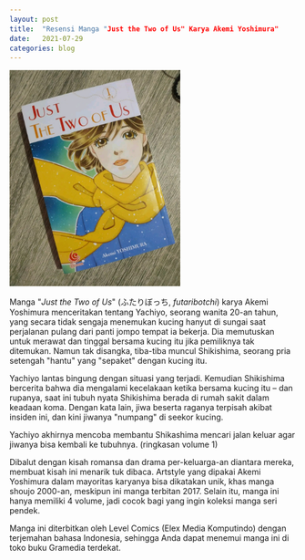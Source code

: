 ```yaml
---
layout: post
title:  "Resensi Manga "Just the Two of Us" Karya Akemi Yoshimura"
date:   2021-07-29
categories: blog
---
```


<img src="/media/FB_IMG_17381234027759172.jpg" width="300" alt="buku"/>

Manga "<i>Just the Two of Us</i>" (ふたりぼっち, <i>futaribotchi</i>) karya Akemi Yoshimura menceritakan tentang Yachiyo, seorang wanita 20-an tahun, yang secara tidak sengaja menemukan kucing hanyut di sungai saat perjalanan pulang dari panti jompo tempat ia bekerja. Dia memutuskan untuk merawat dan tinggal bersama kucing itu jika pemiliknya tak ditemukan. Namun tak disangka, tiba-tiba muncul Shikishima, seorang pria setengah "hantu" yang "sepaket" dengan kucing itu.

Yachiyo lantas bingung dengan situasi yang terjadi. Kemudian Shikishima bercerita bahwa dia mengalami kecelakaan ketika bersama kucing itu – dan rupanya, saat ini tubuh nyata Shikishima berada di rumah sakit dalam keadaan koma. Dengan kata lain, jiwa beserta raganya terpisah akibat insiden ini, dan kini jiwanya "numpang" di seekor kucing.

Yachiyo akhirnya mencoba membantu Shikashima mencari jalan keluar agar jiwanya bisa kembali ke tubuhnya. (ringkasan volume 1)

Dibalut dengan kisah romansa dan drama per-keluarga-an diantara mereka, membuat kisah ini menarik tuk dibaca. Artstyle yang dipakai Akemi Yoshimura dalam mayoritas karyanya bisa dikatakan unik, khas manga shoujo 2000-an, meskipun ini manga terbitan 2017. Selain itu, manga ini hanya memiliki 4 volume, jadi cocok bagi yang ingin koleksi manga seri pendek.

Manga ini diterbitkan oleh Level Comics (Elex Media Komputindo) dengan terjemahan bahasa Indonesia, sehingga Anda dapat menemui manga ini di toko buku Gramedia terdekat.
